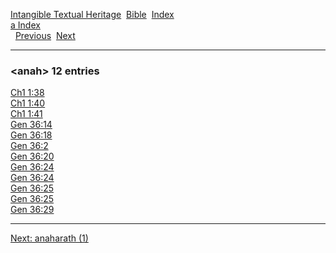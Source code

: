 [Intangible Textual Heritage](../../index)  [Bible](../index) 
[Index](index)   
[a Index](_a_)  
  [Previous](c00513)  [Next](c00515) 

------------------------------------------------------------------------

### &lt;anah&gt; 12 entries

[Ch1 1:38](../kjv/ch1001.htm#038)  
[Ch1 1:40](../kjv/ch1001.htm#040)  
[Ch1 1:41](../kjv/ch1001.htm#041)  
[Gen 36:14](../kjv/gen036.htm#014)  
[Gen 36:18](../kjv/gen036.htm#018)  
[Gen 36:2](../kjv/gen036.htm#002)  
[Gen 36:20](../kjv/gen036.htm#020)  
[Gen 36:24](../kjv/gen036.htm#024)  
[Gen 36:24](../kjv/gen036.htm#024)  
[Gen 36:25](../kjv/gen036.htm#025)  
[Gen 36:25](../kjv/gen036.htm#025)  
[Gen 36:29](../kjv/gen036.htm#029)  

------------------------------------------------------------------------

[Next: anaharath (1)](c00515)

